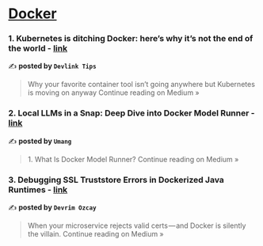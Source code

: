 
<h1><a href=https://medium.com/tag/docker/recommended target="_blank" rel="noopener noreferrer">Docker</a></h1>
<h3>1. Kubernetes is ditching Docker: here’s why it’s not the end of the world - <a href="https://medium.com/@devlinktips/kubernetes-is-ditching-docker-heres-why-it-s-not-the-end-of-the-world-8f6dd2306634?source=rss------docker-5" target="_blank" rel="noopener noreferrer">link</a></h3>

✍️ **posted by `Devlink Tips`**

<blockquote>Why your favorite container tool isn’t going anywhere but Kubernetes is moving on anyway
Continue reading on Medium »</blockquote>

<h3>2. Local LLMs in a Snap: Deep Dive into Docker Model Runner - <a href="https://medium.com/@hanusaxena68/local-llms-in-a-snap-deep-dive-into-docker-model-runner-80dc950e5780?source=rss------docker-5" target="_blank" rel="noopener noreferrer">link</a></h3>

✍️ **posted by `Umang`**

<blockquote>1. What Is Docker Model Runner?
Continue reading on Medium »</blockquote>

<h3>3. Debugging SSL Truststore Errors in Dockerized Java Runtimes - <a href="https://devrimozcay.medium.com/debugging-ssl-truststore-errors-in-dockerized-java-runtimes-3ceaf91d9cce?source=rss------docker-5" target="_blank" rel="noopener noreferrer">link</a></h3>

✍️ **posted by `Devrim Ozcay`**

<blockquote>When your microservice rejects valid certs — and Docker is silently the villain.
Continue reading on Medium »</blockquote>


